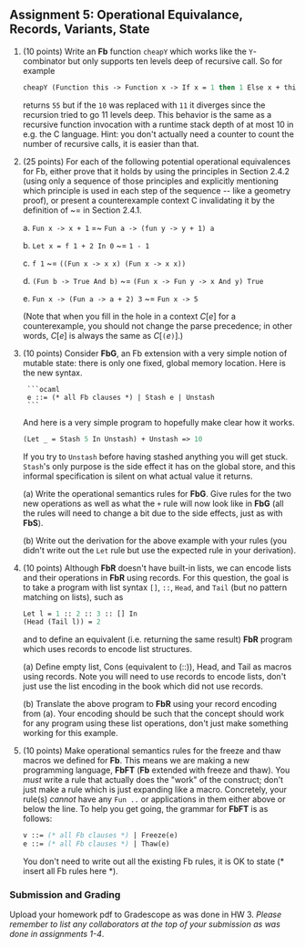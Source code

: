 ## Assignment 5: Operational Equivalance, Records, Variants, State


1.  (10 points) Write an **Fb** function `cheapY` which works like the `Y`-combinator but only supports ten levels deep of recursive call. So for example

    ```ocaml
    cheapY (Function this -> Function x -> If x = 1 then 1 Else x + this (x-1)) 10
    ```

    returns `55` but if the `10` was replaced with `11` it diverges since the recursion tried to go 11 levels deep. This behavior is the same as a recursive function invocation with a runtime stack depth of at most 10 in e.g. the C language. Hint: you don't actually need a counter to count the number of recursive calls, it is easier than that.


2. (25 points) For each of the following potential operational equivalences for Fb, either prove that it holds by using the principles in Section 2.4.2 (using only a sequence of those principles and explicitly mentioning which principle is used in each step of the sequence -- like a geometry proof), or present a counterexample context C invalidating it by the definition of ~= in Section 2.4.1.

     a. `Fun x -> x + 1` =~ `Fun a -> (fun y -> y + 1) a`

     b. `Let x = f 1 + 2 In 0` ~= `1 - 1`

     c. `f 1` ~= `((Fun x -> x x) (Fun x -> x x))`

     d. `(Fun b -> True And b)` ~= `(Fun x -> Fun y -> x And y) True`

     e. `Fun x -> (Fun a -> a + 2) 3` ~= `Fun x -> 5`

    (Note that when you fill in the hole in a context *C*[*e*] for a counterexample, you should not change the parse precedence; in other words,  *C*[*e*] is always the same as *C*[`(`*e*`)`].)
  
3. (10 points) Consider **FbG**, an Fb extension with a very simple notion of mutable state: there is only one fixed, global memory location. Here is the new syntax.
        
        ```ocaml
        e ::= (* all Fb clauses *) | Stash e | Unstash
	    ```

    And here is a very simple program to hopefully make clear how it works.

	```ocaml
    (Let _ = Stash 5 In Unstash) + Unstash => 10
	```
    
    If you try to `Unstash` before having stashed anything you will get stuck.  `Stash`'s only purpose is the side effect it has on the global store, and this informal specification is silent on what actual value it returns.

    (a) Write the operational semantics rules for **FbG**.  Give rules for the two new operations as well as what the `+` rule will now look like in **FbG** (all the rules will need to change a bit due to the side effects, just as with **FbS**).
	
    (b) Write out the derivation for the above example with your rules (you didn't write out the `Let` rule but use the expected rule in your derivation).

4.  (10 points) Although **FbR** doesn't have built-in lists, we can encode lists and their operations in **FbR** using records. For this question, the goal is to take a program with list syntax `[]`, `::`, `Head`, and `Tail` (but no pattern matching on lists), such as

    ```ocaml
    Let l = 1 :: 2 :: 3 :: [] In
    (Head (Tail l)) = 2
    ```

    and to define an equivalent (i.e. returning the same result) **FbR** program which uses records to encode list structures.

    (a) Define empty list, Cons (equivalent to (::)), Head, and Tail as macros using records.  Note you will need to use records to encode lists, don't just use the list encoding in the book which did not use records.

    (b) Translate the above program to **FbR** using your record encoding from (a).  Your encoding should be such that the concept should work for any program using these list operations, don't just make something working for this example.

5. (10 points) Make operational semantics rules for the freeze and thaw macros we defined for **Fb**. This means we are making a new programming language, **FbFT** (**Fb** extended with freeze and thaw).  You _must_ write a rule that actually does the "work" of the construct; don't just make a rule which is just expanding like a macro.  Concretely, your rule(s) *cannot* have any `Fun ..` or applications in them either above or below the line.  To help you get going, the grammar for **FbFT** is as follows:

    ```ocaml
    v ::= (* all Fb clauses *) | Freeze(e) 
    e ::= (* all Fb clauses *) | Thaw(e)
    ```
    You don't need to write out all the existing Fb rules, it is OK to state (* insert all Fb rules here *).


### Submission and Grading

Upload your homework pdf to Gradescope as was done in HW 3. *Please remember to list any collaborators at the top of your submission as was done in assignments 1-4*.
